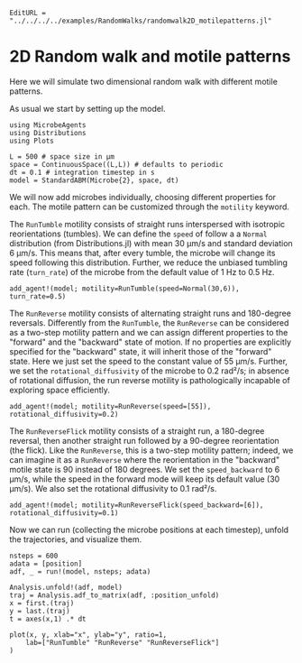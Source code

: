 ```@meta
EditURL = "../../../../examples/RandomWalks/randomwalk2D_motilepatterns.jl"
```

# 2D Random walk and motile patterns

Here we will simulate two dimensional random walk with different motile patterns.

As usual we start by setting up the model.

````@example randomwalk2D_motilepatterns
using MicrobeAgents
using Distributions
using Plots

L = 500 # space size in μm
space = ContinuousSpace((L,L)) # defaults to periodic
dt = 0.1 # integration timestep in s
model = StandardABM(Microbe{2}, space, dt)
````

We will now add microbes individually, choosing different properties for each.
The motile pattern can be customized through the `motility` keyword.

The `RunTumble` motility consists of straight runs interspersed with isotropic
reorientations (tumbles). We can define the `speed` of follow a a `Normal` distribution
(from Distributions.jl) with mean 30 μm/s and standard deviation 6 μm/s.
This means that, after every tumble, the microbe will change its speed following
this distribution.
Further, we reduce the unbiased tumbling rate (`turn_rate`) of the microbe
from the default value of 1 Hz to 0.5 Hz.

````@example randomwalk2D_motilepatterns
add_agent!(model; motility=RunTumble(speed=Normal(30,6)), turn_rate=0.5)
````

The `RunReverse` motility consists of alternating straight runs and 180-degree reversals.
Differently from the `RunTumble`, the `RunReverse` can be considered as a two-step motility
pattern and we can assign different properties to the "forward" and the "backward" state of motion.
If no properties are explicitly specified for the "backward" state, it will inherit those of
the "forward" state.
Here we just set the speed to the constant value of 55 μm/s.
Further, we set the `rotational_diffusivity` of the microbe to 0.2 rad²/s; in absence of
rotational diffusion, the run reverse motility is pathologically incapable of exploring space efficiently.

````@example randomwalk2D_motilepatterns
add_agent!(model; motility=RunReverse(speed=[55]), rotational_diffusivity=0.2)
````

The `RunReverseFlick` motility consists of a straight run, a 180-degree reversal, then another
straight run followed by a 90-degree reorientation (the flick).
Like the `RunReverse`, this is a two-step motility pattern; indeed, we can imagine it as
a `RunReverse` where the reorientation in the "backward" motile state is 90 instead of 180 degrees.
We set the `speed_backward` to 6 μm/s, while the speed in the forward mode will keep its default
value (30 μm/s). We also set the rotational diffusivity to 0.1 rad²/s.

````@example randomwalk2D_motilepatterns
add_agent!(model; motility=RunReverseFlick(speed_backward=[6]), rotational_diffusivity=0.1)
````

Now we can run (collecting the microbe positions at each timestep), unfold the trajectories,
and visualize them.

````@example randomwalk2D_motilepatterns
nsteps = 600
adata = [position]
adf, _ = run!(model, nsteps; adata)

Analysis.unfold!(adf, model)
traj = Analysis.adf_to_matrix(adf, :position_unfold)
x = first.(traj)
y = last.(traj)
t = axes(x,1) .* dt

plot(x, y, xlab="x", ylab="y", ratio=1,
    lab=["RunTumble" "RunReverse" "RunReverseFlick"]
)
````

